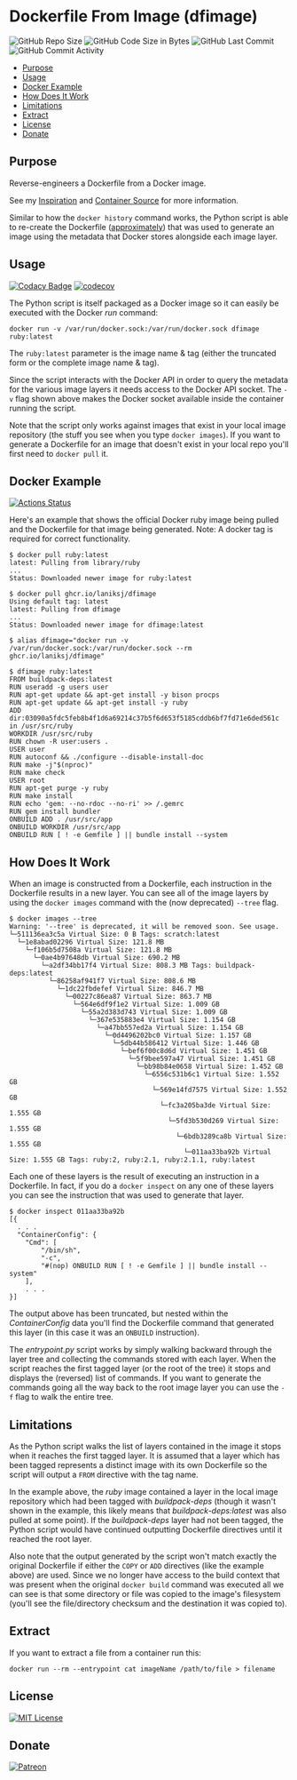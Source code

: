 # Dockerfile From Image (dfimage)

![GitHub Repo Size](https://img.shields.io/github/repo-size/laniksj/dfimage)
![GitHub Code Size in Bytes](https://img.shields.io/github/languages/code-size/laniksj/dfimage)
![GitHub Last Commit](https://img.shields.io/github/last-commit/laniksj/dfimage)
![GitHub Commit Activity](https://img.shields.io/github/commit-activity/m/laniksj/dfimage)

- [Purpose](#purpose)
- [Usage](#usage)
- [Docker Example](#docker-example)
- [How Does It Work](#how-does-it-work)
- [Limitations](#limitations)
- [Extract](#extract)
- [License](#license)
- [Donate](#donate)

## Purpose

Reverse-engineers a Dockerfile from a Docker image.

See my [Inspiration](https://github.com/CenturyLinkLabs/dockerfile-from-image) and
[Container Source](https://hub.docker.com/r/chenzj/dfimage/) for more information.

Similar to how the `docker history` command works, the Python script is able to re-create the Dockerfile
([approximately](#limitations)) that was used to generate an image using the metadata that Docker stores
alongside each image layer.

## Usage

[![Codacy Badge](https://app.codacy.com/project/badge/Grade/e49393ee816646f28044e4d4f386f5ac)](https://www.codacy.com/gh/LanikSJ/dfimage/dashboard?utm_source=github.com&utm_medium=referral&utm_content=LanikSJ/dfimage&utm_campaign=Badge_Grade)
[![codecov](https://codecov.io/gh/LanikSJ/dfimage/branch/master/graph/badge.svg)](https://codecov.io/gh/LanikSJ/dfimage)

The Python script is itself packaged as a Docker image so it can easily be executed with the Docker _run_
command:

    docker run -v /var/run/docker.sock:/var/run/docker.sock dfimage ruby:latest

The `ruby:latest` parameter is the image name & tag (either the truncated form or the complete image name &
tag).

Since the script interacts with the Docker API in order to query the metadata for the various image layers it
needs access to the Docker API socket. The `-v` flag shown above makes the Docker socket available inside the
container running the script.

Note that the script only works against images that exist in your local image repository (the stuff you see
when you type `docker images`). If you want to generate a Dockerfile for an image that doesn't exist in your
local repo you'll first need to `docker pull` it.

## Docker Example

[![Actions Status](https://github.com/LanikSJ/dfimage/workflows/Docker%20Publish/badge.svg)](https://github.com/LanikSJ/dfimage/actions)

Here's an example that shows the official Docker ruby image being pulled and the Dockerfile for that image
being generated. Note: A docker tag is required for correct functionality.

    $ docker pull ruby:latest
    latest: Pulling from library/ruby
    ...
    Status: Downloaded newer image for ruby:latest

    $ docker pull ghcr.io/laniksj/dfimage
    Using default tag: latest
    latest: Pulling from dfimage
    ...
    Status: Downloaded newer image for dfimage:latest

    $ alias dfimage="docker run -v /var/run/docker.sock:/var/run/docker.sock --rm ghcr.io/laniksj/dfimage"

    $ dfimage ruby:latest
    FROM buildpack-deps:latest
    RUN useradd -g users user
    RUN apt-get update && apt-get install -y bison procps
    RUN apt-get update && apt-get install -y ruby
    ADD dir:03090a5fdc5feb8b4f1d6a69214c37b5f6d653f5185cddb6bf7fd71e6ded561c in /usr/src/ruby
    WORKDIR /usr/src/ruby
    RUN chown -R user:users .
    USER user
    RUN autoconf && ./configure --disable-install-doc
    RUN make -j"$(nproc)"
    RUN make check
    USER root
    RUN apt-get purge -y ruby
    RUN make install
    RUN echo 'gem: --no-rdoc --no-ri' >> /.gemrc
    RUN gem install bundler
    ONBUILD ADD . /usr/src/app
    ONBUILD WORKDIR /usr/src/app
    ONBUILD RUN [ ! -e Gemfile ] || bundle install --system

## How Does It Work

When an image is constructed from a Dockerfile, each instruction in the Dockerfile results in a new layer. You
can see all of the image layers by using the `docker images` command with the (now deprecated) `--tree` flag.

    $ docker images --tree
    Warning: '--tree' is deprecated, it will be removed soon. See usage.
    └─511136ea3c5a Virtual Size: 0 B Tags: scratch:latest
      └─1e8abad02296 Virtual Size: 121.8 MB
        └─f106b5d7508a Virtual Size: 121.8 MB
          └─0ae4b97648db Virtual Size: 690.2 MB
            └─a2df34bb17f4 Virtual Size: 808.3 MB Tags: buildpack-deps:latest
              └─86258af941f7 Virtual Size: 808.6 MB
                └─1dc22fbdefef Virtual Size: 846.7 MB
                  └─00227c86ea87 Virtual Size: 863.7 MB
                    └─564e6df9f1e2 Virtual Size: 1.009 GB
                      └─55a2d383d743 Virtual Size: 1.009 GB
                        └─367e535883e4 Virtual Size: 1.154 GB
                          └─a47bb557ed2a Virtual Size: 1.154 GB
                            └─0d4496202bc0 Virtual Size: 1.157 GB
                              └─5db44b586412 Virtual Size: 1.446 GB
                                └─bef6f00c8d6d Virtual Size: 1.451 GB
                                  └─5f9bee597a47 Virtual Size: 1.451 GB
                                    └─bb98b84e0658 Virtual Size: 1.452 GB
                                      └─6556c531b6c1 Virtual Size: 1.552 GB
                                        └─569e14fd7575 Virtual Size: 1.552 GB
                                          └─fc3a205ba3de Virtual Size: 1.555 GB
                                            └─5fd3b530d269 Virtual Size: 1.555 GB
                                              └─6bdb3289ca8b Virtual Size: 1.555 GB
                                                └─011aa33ba92b Virtual Size: 1.555 GB Tags: ruby:2, ruby:2.1, ruby:2.1.1, ruby:latest

Each one of these layers is the result of executing an instruction in a Dockerfile. In fact, if you do a
`docker inspect` on any one of these layers you can see the instruction that was used to generate that layer.

    $ docker inspect 011aa33ba92b
    [{
      . . .
      "ContainerConfig": {
        "Cmd": [
            "/bin/sh",
            "-c",
            "#(nop) ONBUILD RUN [ ! -e Gemfile ] || bundle install --system"
        ],
        . . .
    }]

The output above has been truncated, but nested within the _ContainerConfig_ data you'll find the Dockerfile
command that generated this layer (in this case it was an `ONBUILD` instruction).

The _entrypoint.py_ script works by simply walking backward through the layer tree and collecting the commands
stored with each layer. When the script reaches the first tagged layer (or the root of the tree) it stops and
displays the (reversed) list of commands. If you want to generate the commands going all the way back to the
root image layer you can use the `-f` flag to walk the entire tree.

## Limitations

As the Python script walks the list of layers contained in the image it stops when it reaches the first tagged
layer. It is assumed that a layer which has been tagged represents a distinct image with its own Dockerfile so
the script will output a `FROM` directive with the tag name.

In the example above, the _ruby_ image contained a layer in the local image repository which had been tagged
with _buildpack-deps_ (though it wasn't shown in the example, this likely means that _buildpack-deps:latest_
was also pulled at some point). If the _buildpack-deps_ layer had not been tagged, the Python script would
have continued outputting Dockerfile directives until it reached the root layer.

Also note that the output generated by the script won't match exactly the original Dockerfile if either the
`COPY` or `ADD` directives (like the example above) are used. Since we no longer have access to the build
context that was present when the original `docker build` command was executed all we can see is that some
directory or file was copied to the image's filesystem (you'll see the file/directory checksum and the
destination it was copied to).

## Extract

If you want to extract a file from a container run this:

    docker run --rm --entrypoint cat imageName /path/to/file > filename

## License

[![MIT License](https://img.shields.io/badge/license-MIT-blue)](https://en.wikipedia.org/wiki/MIT_License)

## Donate

[![Patreon](https://img.shields.io/badge/patreon-donate-blue.svg)](https://www.patreon.com/laniksj/overview)
